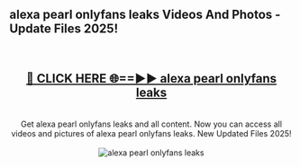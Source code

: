 <h2>alexa pearl onlyfans leaks Videos And Photos - Update Files 2025!</h2>
<br>
<div align="center">
<h2><a href="https://top-ai-tools.click/QrbHav" rel="nofollow">🔴 CLICK HERE 🌐==►► alexa pearl onlyfans leaks</a></h2>
<br>
Get alexa pearl onlyfans leaks and all content. Now you can access all videos and pictures of alexa pearl onlyfans leaks. New Updated Files 2025!
<br>
<br>
<a href="https://top-ai-tools.click/QrbHav" rel="nofollow" data-target="animated-image.originalLink"><img src="https://i.ibb.co.com/WyWwxjT/player-gif2.gif" alt="alexa pearl onlyfans leaks" style="max-width: 100%; display: inline-block;" data-target="animated-image.originalImage"></a>
</div>
<br>